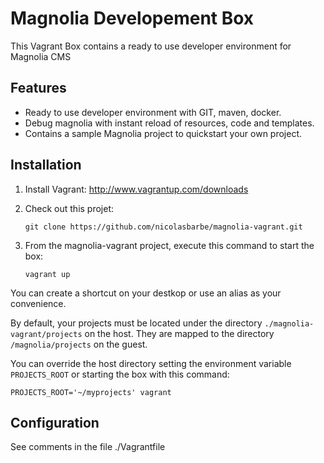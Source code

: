 # Magnolia Developement Box
This Vagrant Box contains a ready to use developer environment for Magnolia CMS

## Features
- Ready to use developer environment with GIT, maven, docker.
- Debug magnolia with instant reload of resources, code and templates.
- Contains a sample Magnolia project to quickstart your own project.

## Installation

1. Install Vagrant: http://www.vagrantup.com/downloads

2. Check out this projet:
   
   ```
   git clone https://github.com/nicolasbarbe/magnolia-vagrant.git
   ```

3. From the magnolia-vagrant project, execute this command to start the box:

   ```
   vagrant up
   ```

You can create a shortcut on your destkop or use an alias as your convenience.
   
By default, your projects must be located under the directory `./magnolia-vagrant/projects` on the host. They are mapped to the directory `/magnolia/projects` on the guest.

You can override the host directory setting the environment variable `PROJECTS_ROOT` or starting the box with this command:

   ```
   PROJECTS_ROOT='~/myprojects' vagrant
   ```

## Configuration
See comments in the file ./Vagrantfile
